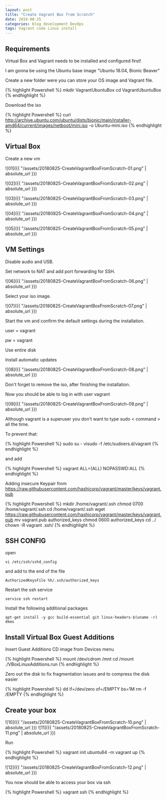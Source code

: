 ```yaml
---
layout: post
title: "Create Vagrant Box from Scratch"
date: 2018-08-25
categories: blog development DevOps
tags: Vagrant code Linux install
---
```


## Requirements

Virtual Box and Vagrant needs to be installed and configured first!

I am gonna be using the Ubuntu base image "Ubuntu 18.04, Bionic Beaver"

Create a new folder were you can store your OS image and Vagrant file.


{% highlight Powershell %}
mkdir VagrantUbuntuBox
cd VagrantUbuntuBox
{% endhighlight %}

Download the iso

{% highlight Powershell %}
curl http://archive.ubuntu.com/ubuntu/dists/bionic/main/installer-amd64/current/images/netboot/mini.iso -o Ubuntu-mini.iso
{% endhighlight %}


## Virtual Box

Create a new vm

![01]({{ "/assets/20180825-CreateVagrantBoxFromScratch-01.png" | absolute_url }})

![02]({{ "/assets/20180825-CreateVagrantBoxFromScratch-02.png" | absolute_url }})

![03]({{ "/assets/20180825-CreateVagrantBoxFromScratch-03.png" | absolute_url }})

![04]({{ "/assets/20180825-CreateVagrantBoxFromScratch-04.png" | absolute_url }})

![05]({{ "/assets/20180825-CreateVagrantBoxFromScratch-05.png" | absolute_url }})


## VM Settings

Disable audio and USB.

Set network to NAT and add port forwarding for SSH.

![06]({{ "/assets/20180825-CreateVagrantBoxFromScratch-06.png" | absolute_url }})

Select your iso image.

![07]({{ "/assets/20180825-CreateVagrantBoxFromScratch-07.png" | absolute_url }})

Start the vm and confirm the default settings during the installation.

user = vagrant

pw = vagrant

Use entire disk

Install automatic updates

![08]({{ "/assets/20180825-CreateVagrantBoxFromScratch-08.png" | absolute_url }})

Don't forget to remove the iso, after finishing the installation.

Now you should be able to log in with user vagrant

![09]({{ "/assets/20180825-CreateVagrantBoxFromScratch-09.png" | absolute_url }})

Although vagrant is a superuser you don't want to type sudo < command > all the time.

To prevent that:

{% highlight Powershell %}
sudo su -
visudo -f /etc/sudoers.d/vagrant
{% endhighlight %}

and add

{% highlight Powershell %}
vagrant ALL=(ALL) NOPASSWD:ALL
{% endhighlight %}

Adding insecure Keypair from https://raw.githubusercontent.com/hashicorp/vagrant/master/keys/vagrant.pub

{% highlight Powershell %}
mkdir /home/vagrant/.ssh
chmod 0700 /home/vagrant/.ssh
cd /home/vagrant/.ssh
wget https://raw.githubusercontent.com/hashicorp/vagrant/master/keys/vagrant.pub
mv vagrant.pub authorized_keys
chmod 0600 authorized_keys
cd ../
chown -R vagrant .ssh/
{% endhighlight %}

## SSH CONFIG

open

```
vi /etc/ssh/sshd_config
```

and add to the end of the file

```
AuthorizedKeysFile %h/.ssh/authorized_keys
```

Restart the ssh service

```
service ssh restart
```

Install the following additional packages

```
apt-get install -y gcc build-essential git linux-headers-$(uname -r) dkms
```

## Install Virtual Box Guest Additions

Insert Guest Additions CD image from Devices menu

{% highlight Powershell %}
mount /dev/cdrom /mnt
cd /mount
./VBoxLinuxAdditions.run
{% endhighlight %}

Zero out the disk to fix fragmentation issues and to compress the disk easier

{% highlight Powershell %}
dd if=/dev/zero of=/EMPTY bs=1M
rm -f /EMPTY
{% endhighlight %}

## Create your box

![10]({{ "/assets/20180825-CreateVagrantBoxFromScratch-10.png" | absolute_url }})
![11]({{ "/assets/20180825-CreateVagrantBoxFromScratch-11.png" | absolute_url }})

Run

{% highlight Powershell %}
vagrant init ubuntu64 -m
vagrant up
{% endhighlight %}

![12]({{ "/assets/20180825-CreateVagrantBoxFromScratch-12.png" | absolute_url }})

You now should be able to access your box via ssh

{% highlight Powershell %}
vagrant ssh
{% endhighlight %}